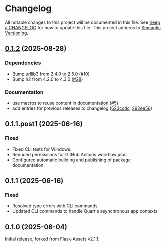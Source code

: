 # Changelog

All notable changes to this project will be documented in this file. See [Keep a
CHANGELOG](http://keepachangelog.com/) for how to update this file. This project
adheres to [Semantic Versioning](http://semver.org/).

## [0.1.2](https://github.com/sgerrand/quart-assets/compare/0.1.1...v0.1.2) (2025-08-28)

### Dependencies

* Bump urllib3 from 2.4.0 to 2.5.0 ([#10](https://github.com/sgerrand/quart-assets/pull/10))
* Bump h2 from 4.2.0 to 4.3.0 ([#28](https://github.com/sgerrand/quart-assets/pull/28))

### Documentation

* use macros to reuse content in documentation ([#5](https://github.com/sgerrand/quart-assets/pull/5))
* add entries for previous releases to changelog ([623ccdc](https://github.com/sgerrand/quart-assets/commit/623ccdcf29ec61915759ab2146702107a5f72dd8), [292ee56](https://github.com/sgerrand/quart-assets/commit/292ee5656a5e7a3c7a1d12707e4e0dfa6c33bf0a))

## 0.1.1.post1 (2025-06-16)

### Fixed

- Fixed CLI tests for Windows.
- Reduced permissions for GitHub Actions workflow jobs.
- Configured automatic building and publishing of package documentation.

## 0.1.1 (2025-06-16)

### Fixed

- Resolved type errors with CLI commands.
- Updated CLI commands to handle Quart's asynchronous app contexts.

## 0.1.0 (2025-06-04)

Initial release, forked from Flask-Assets v2.1.1.
